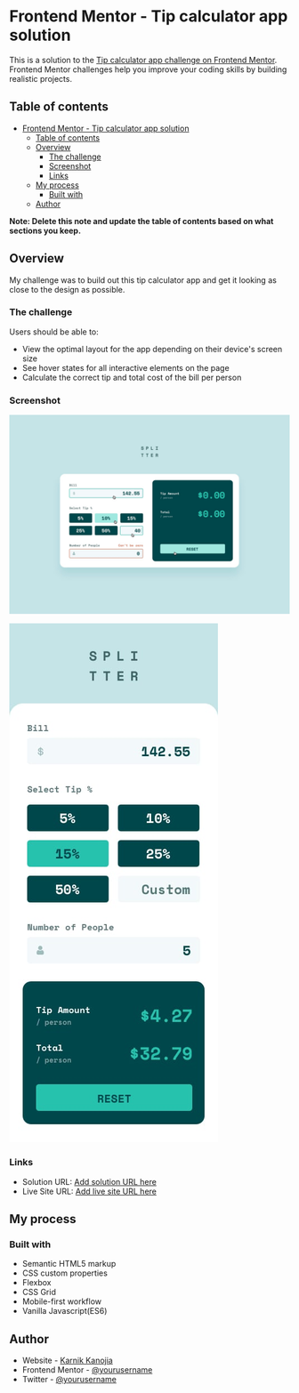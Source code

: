 # Frontend Mentor - Tip calculator app solution

This is a solution to the [Tip calculator app challenge on Frontend Mentor](https://www.frontendmentor.io/challenges/tip-calculator-app-ugJNGbJUX). Frontend Mentor challenges help you improve your coding skills by building realistic projects.

## Table of contents

- [Frontend Mentor - Tip calculator app solution](#frontend-mentor---tip-calculator-app-solution)
  - [Table of contents](#table-of-contents)
  - [Overview](#overview)
    - [The challenge](#the-challenge)
    - [Screenshot](#screenshot)
    - [Links](#links)
  - [My process](#my-process)
    - [Built with](#built-with)
  - [Author](#author)

**Note: Delete this note and update the table of contents based on what sections you keep.**

## Overview
My challenge was to build out this tip calculator app and get it looking as close to the design as possible.


### The challenge

Users should be able to:

- View the optimal layout for the app depending on their device's screen size
- See hover states for all interactive elements on the page
- Calculate the correct tip and total cost of the bill per person

### Screenshot

![Active States of design](design/active-states.jpg)

![Mobile Design](design/mobile-design.jpg)

### Links

- Solution URL: [Add solution URL here](https://github.com/karnikkanojia/Tip-Calculator)
- Live Site URL: [Add live site URL here](https://karnikkanojia.github.io/Tip-Calculator/)

## My process

### Built with

- Semantic HTML5 markup
- CSS custom properties
- Flexbox
- CSS Grid
- Mobile-first workflow
- Vanilla Javascript(ES6)

## Author

- Website - [Karnik Kanojia](https://www.your-site.com)
- Frontend Mentor - [@yourusername](https://www.frontendmentor.io/profile/yourusername)
- Twitter - [@yourusername](https://www.twitter.com/Karnikkanojia)
